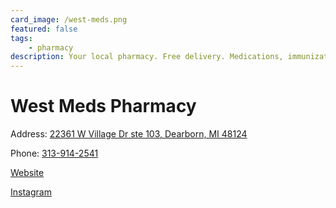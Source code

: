 ```yaml
---
card_image: /west-meds.png
featured: false
tags:
    - pharmacy
description: Your local pharmacy. Free delivery. Medications, immunizations. 
---
```


# West Meds Pharmacy

Address: [22361 W Village Dr ste 103, Dearborn, MI 48124](https://maps.app.goo.gl/5UkhHJKn3uJp16hK8)

Phone: [313-914-2541](tel:313-914-2541)

[Website](https://www.westmedsrx.com/)

[Instagram](https://www.instagram.com/westmedsrx/)